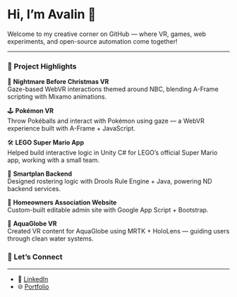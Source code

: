 # Hi, I’m Avalin 👋
Welcome to my creative corner on GitHub — where VR, games, web experiments, and open-source automation come together!

---

### 🚀 Project Highlights 

🎃 **Nightmare Before Christmas VR**  
Gaze-based WebVR interactions themed around NBC, blending A-Frame scripting with Mixamo animations.

🕹 **Pokémon VR**  
Throw Pokéballs and interact with Pokémon using gaze — a WebVR experience built with A-Frame + JavaScript.

🛠 **LEGO Super Mario App**  
Helped build interactive logic in Unity C# for LEGO’s official Super Mario app, working with a small team.

📱 **Smartplan Backend**  
Designed rostering logic with Drools Rule Engine + Java, powering ND backend services.

🏡 **Homeowners Association Website**  
Custom-built editable admin site with Google App Script + Bootstrap.

🌊 **AquaGlobe VR**  
Created VR content for AquaGlobe using MRTK + HoloLens — guiding users through clean water systems.

### 💌 Let’s Connect

----

* 💼 [LinkedIn](https://www.linkedin.com/in/astridavalin/)
* 🌐 [Portfolio](https://www.avalin.dk/)
